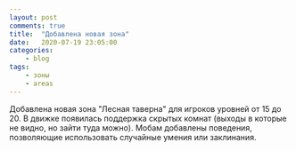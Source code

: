 ```yaml
---
layout: post
comments: true
title:	"Добавлена новая зона"
date:	2020-07-19 23:05:00
categories:
    - blog
tags:
    - зоны
    - areas
---
```


Добавлена новая зона "Лесная таверна" для игроков уровней от 15 до 20. В движке появилась поддержка скрытых комнат (выходы в которые не видно, но зайти туда можно). Мобам добавлены поведения, позволяющие использовать случайные умения или заклинания.
